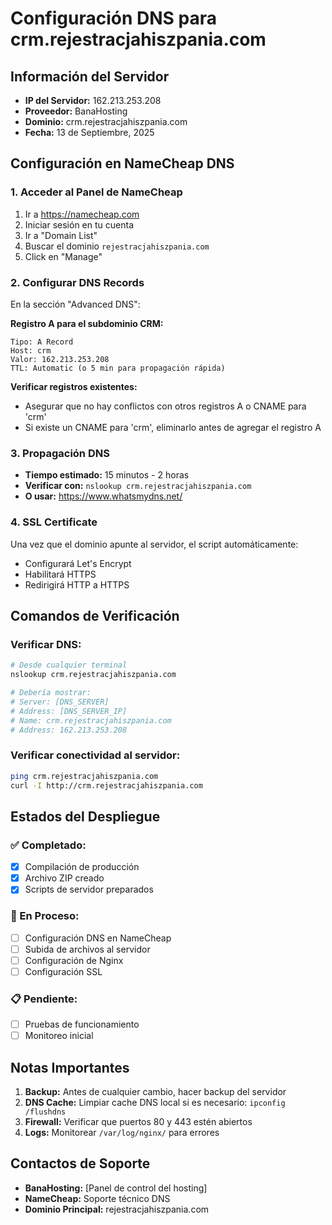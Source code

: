 # Configuración DNS para crm.rejestracjahiszpania.com

## Información del Servidor
- **IP del Servidor:** 162.213.253.208
- **Proveedor:** BanaHosting  
- **Dominio:** crm.rejestracjahiszpania.com
- **Fecha:** 13 de Septiembre, 2025

## Configuración en NameCheap DNS

### 1. Acceder al Panel de NameCheap
1. Ir a https://namecheap.com
2. Iniciar sesión en tu cuenta
3. Ir a "Domain List" 
4. Buscar el dominio `rejestracjahiszpania.com`
5. Click en "Manage"

### 2. Configurar DNS Records
En la sección "Advanced DNS":

**Registro A para el subdominio CRM:**
```
Tipo: A Record
Host: crm
Valor: 162.213.253.208
TTL: Automatic (o 5 min para propagación rápida)
```

**Verificar registros existentes:**
- Asegurar que no hay conflictos con otros registros A o CNAME para 'crm'
- Si existe un CNAME para 'crm', eliminarlo antes de agregar el registro A

### 3. Propagación DNS
- **Tiempo estimado:** 15 minutos - 2 horas
- **Verificar con:** `nslookup crm.rejestracjahiszpania.com`
- **O usar:** https://www.whatsmydns.net/

### 4. SSL Certificate
Una vez que el dominio apunte al servidor, el script automáticamente:
- Configurará Let's Encrypt
- Habilitará HTTPS
- Redirigirá HTTP a HTTPS

## Comandos de Verificación

### Verificar DNS:
```bash
# Desde cualquier terminal
nslookup crm.rejestracjahiszpania.com

# Debería mostrar:
# Server: [DNS_SERVER]
# Address: [DNS_SERVER_IP]
# Name: crm.rejestracjahiszpania.com
# Address: 162.213.253.208
```

### Verificar conectividad al servidor:
```bash
ping crm.rejestracjahiszpania.com
curl -I http://crm.rejestracjahiszpania.com
```

## Estados del Despliegue

### ✅ Completado:
- [x] Compilación de producción
- [x] Archivo ZIP creado
- [x] Scripts de servidor preparados

### 🔄 En Proceso:
- [ ] Configuración DNS en NameCheap
- [ ] Subida de archivos al servidor
- [ ] Configuración de Nginx
- [ ] Configuración SSL

### 📋 Pendiente:
- [ ] Pruebas de funcionamiento
- [ ] Monitoreo inicial

## Notas Importantes

1. **Backup:** Antes de cualquier cambio, hacer backup del servidor
2. **DNS Cache:** Limpiar cache DNS local si es necesario: `ipconfig /flushdns`
3. **Firewall:** Verificar que puertos 80 y 443 estén abiertos
4. **Logs:** Monitorear `/var/log/nginx/` para errores

## Contactos de Soporte
- **BanaHosting:** [Panel de control del hosting]
- **NameCheap:** Soporte técnico DNS
- **Dominio Principal:** rejestracjahiszpania.com